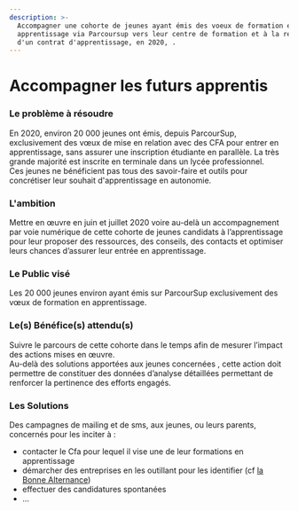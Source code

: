 ```yaml
---
description: >-
  Accompagner une cohorte de jeunes ayant émis des voeux de formation en
  apprentissage via Parcoursup vers leur centre de formation et à la recherche
  d'un contrat d'apprentissage, en 2020, .
---
```


# Accompagner les futurs apprentis

### Le problème à résoudre 

En 2020, environ 20 000 jeunes ont émis, depuis ParcourSup, exclusivement des vœux de mise en relation avec des CFA pour entrer en apprentissage, sans assurer une inscription étudiante en parallèle. La très grande majorité est inscrite en terminale dans un lycée professionnel.   
Ces jeunes ne bénéficient pas tous des savoir-faire et outils pour concrétiser leur souhait d'apprentissage en autonomie.

### L'ambition  

Mettre en œuvre en juin et juillet 2020 voire au-delà un accompagnement par voie numérique de cette cohorte de jeunes candidats à l’apprentissage pour leur proposer des ressources, des conseils, des contacts et optimiser leurs chances d’assurer leur entrée en apprentissage.  


### Le Public visé

Les 20 000 jeunes environ ayant émis sur ParcourSup  exclusivement des vœux de formation en apprentissage.  


### Le\(s\) Bénéfice\(s\) attendu\(s\)

Suivre le parcours de cette cohorte dans le temps  afin de mesurer l’impact des actions mises en œuvre.  
Au-delà des solutions apportées aux jeunes concernées , cette action doit permettre de constituer  des données d’analyse détaillées permettant de renforcer la pertinence des efforts engagés.  


### Les Solutions

Des campagnes de mailing et de sms, aux jeunes, ou leurs parents, concernés pour les inciter à :

* contacter le Cfa pour lequel il vise une de leur formations en apprentissage
* démarcher des entreprises en les outillant pour les identifier \(cf [la Bonne Alternance](https://labonnealternance.pole-emploi.fr/)\)  
* effectuer des candidatures spontanées 
* ...



